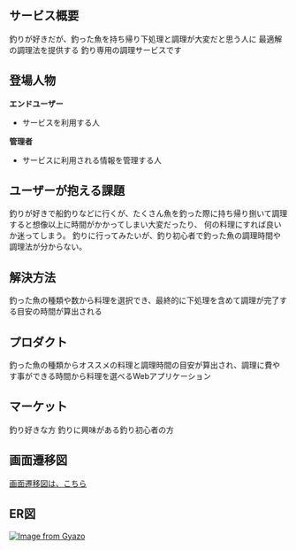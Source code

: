 ## サービス概要
釣りが好きだが、釣った魚を持ち帰り下処理と調理が大変だと思う人に
最適解の調理法を提供する
釣り専用の調理サービスです


## 登場人物
__エンドユーザー__
  - サービスを利用する人

__管理者__
  - サービスに利用される情報を管理する人


## ユーザーが抱える課題
釣りが好きで船釣りなどに行くが、たくさん魚を釣った際に持ち帰り捌いて調理すると想像以上に時間がかかってしまい大変だったり、
何の料理にすれば良いか迷ってしまう。
釣りに行ってみたいが、釣り初心者で釣った魚の調理時間や調理法が分からない。


## 解決方法
釣った魚の種類や数から料理を選択でき、最終的に下処理を含めて調理が完了する目安の時間が算出される


## プロダクト
釣った魚の種類からオススメの料理と調理時間の目安が算出され、調理に費やす事ができる時間から料理を選べるWebアプリケーション


## マーケット
釣り好きな方
釣りに興味がある釣り初心者の方


## 画面遷移図
[画面遷移図は、こちら](https://www.figma.com/file/pvYYIfp4SHRJADhbdY0Xgh/画面遷移図?node-id=0%3A1)

## ER図
[![Image from Gyazo](https://i.gyazo.com/705f540c5160b61f346b46659c6dda10.png)](https://gyazo.com/705f540c5160b61f346b46659c6dda10)